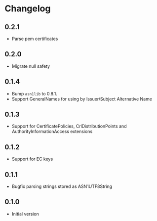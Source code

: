 # Changelog

## 0.2.1

- Parse pem certificates

## 0.2.0

- Migrate null safety

## 0.1.4

- Bump `asn1lib` to 0.8.1.
- Support GeneralNames for using by Issuer/Subject Alternative Name

## 0.1.3

- Support for CertificatePolicies, CrlDistributionPoints and AuthorityInformationAccess extensions

## 0.1.2

- Support for EC keys

## 0.1.1

- Bugfix parsing strings stored as ASN1UTF8String

## 0.1.0

- Initial version